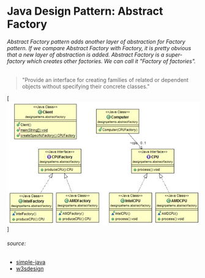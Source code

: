 # Java Design Pattern: Abstract Factory

###### Abstract Factory pattern adds another layer of abstraction for Factory pattern. If we compare Abstract Factory with Factory, it is pretty obvious that a new layer of abstraction is added. Abstract Factory is a super-factory which creates other factories. We can call it "Factory of factories".

>"Provide an interface for creating families of related or dependent objects
without specifying their concrete classes."


[![Abstract-Factory-pattern](../../../../resources/img/abstract-factory.png)]


###### source:
- [simple-java](https://www.programcreek.com/2013/02/java-design-pattern-abstract-factory/) 
- [w3sdesign](http://www.w3sdesign.com/index0100.php)